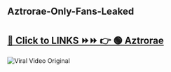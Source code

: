 
 ## Aztrorae-Only-Fans-Leaked

# <h2><a href="https://clipsfans.com/Aztrorae&ref=git">🔗 Click to LINKS ⏩⏩ 👉 🟢 Aztrorae </a></h2>

<a href="https://clipsfans.com/Aztrorae&ref=git" rel="nofollow" data-target="animated-image.originalLink"><img src="https://i.ibb.co.com/xMMVF88/686577567.gif" alt="Viral Video Original" style="max-width: 100%; display: inline-block;" data-target="animated-image.originalImage"></a>
